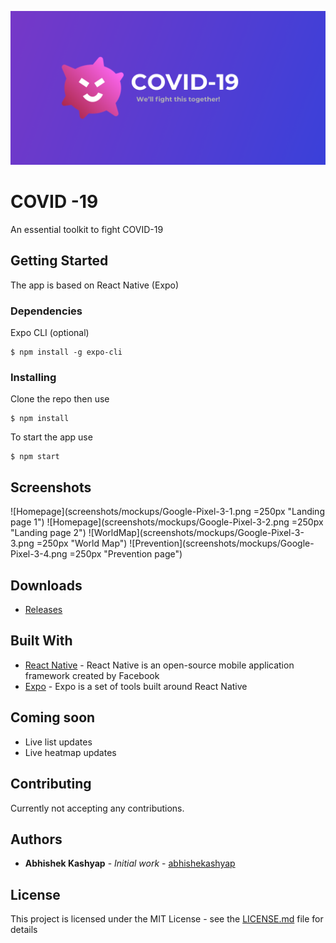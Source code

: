 ![Feature graphic](screenshots/Feature_graphic.png "Feature graphic")

# COVID -19

An essential toolkit to fight COVID-19

## Getting Started

The app is based on React Native (Expo)

### Dependencies

Expo CLI (optional)

```
$ npm install -g expo-cli
```

### Installing

Clone the repo then use

```
$ npm install
```

To start the app use

```
$ npm start
```

## Screenshots

![Homepage](screenshots/mockups/Google-Pixel-3-1.png =250px "Landing page 1")
![Homepage](screenshots/mockups/Google-Pixel-3-2.png =250px "Landing page 2")
![WorldMap](screenshots/mockups/Google-Pixel-3-3.png =250px "World Map")
![Prevention](screenshots/mockups/Google-Pixel-3-4.png =250px "Prevention page")

## Downloads
* [Releases](https://github.com/abhishekashyap/covid-19/releases)

## Built With

* [React Native](https://reactnative.dev/) - React Native is an open-source mobile application framework created by Facebook
* [Expo](https://expo.io/) - Expo is a set of tools built around React Native

## Coming soon

* Live list updates
* Live heatmap updates

## Contributing

Currently not accepting any contributions.
<!-- Please read [CONTRIBUTING.md](CONTRIBUTING.md) for details on our code of conduct, and the process for submitting pull requests to us. -->

## Authors

* **Abhishek Kashyap** - *Initial work* - [abhishekashyap](https://github.com/abhishekashyap)

## License

This project is licensed under the MIT License - see the [LICENSE.md](LICENSE.md) file for details
